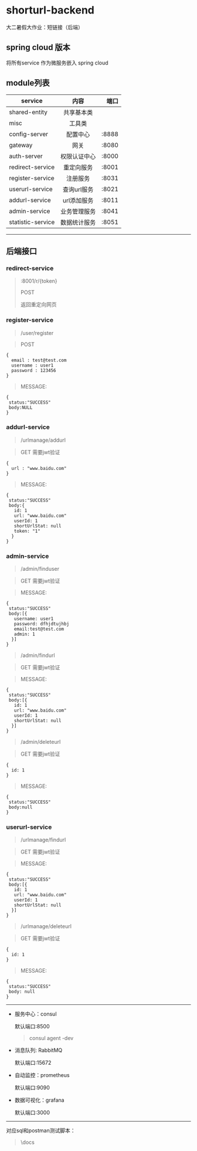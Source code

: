 # shorturl-backend

大二暑假大作业：短链接（后端）

## spring cloud 版本

将所有service 作为微服务嵌入 spring cloud

## module列表

service | 内容 | 端口
---|:--:|---:
shared-entity | 共享基本类 |  
misc|工具类|
config-server|配置中心|:8888
gateway | 网关 |:8080
auth-server|权限认证中心|:8000
redirect-service|重定向服务|:8001
register-service|注册服务|:8031
userurl-service|查询url服务|:8021
addurl-service|url添加服务|:8011
admin-service|业务管理服务|:8041
statistic-service | 数据统计服务 |:8051

---

## 后端接口

### redirect-service

 > :8001/r/{token}
 >
 > POST
 >
 > 返回重定向网页

### register-service

 > /user/register
 
 > POST
  ```
 {
	email : test@test.com
	username : user1
	password : 123456
 }
 ```

  > MESSAGE:
   ```
 {
	status:"SUCCESS"
 	body:NULL
 }
 ```

### addurl-service

 > /urlmanage/addurl
 
 > GET 需要jwt验证
  ```
 {
	url : "www.baidu.com"
 }
 ```

  > MESSAGE:
   ```
 {
	status:"SUCCESS"
 	body:{
      id: 1
      url: "www.baidu.com"
      userId: 1
      shortUrlStat: null
      token: "1"
	 }
 }
 ```

### admin-service

 > /admin/finduser
 
 > GET 需要jwt验证

  > MESSAGE:
   ```
 {
	status:"SUCCESS"
 	body:[{
      username: user1
      password: dfhjdtujhbj
      email:test@test.com
      admin: 1
	 }]
 }
 ```

 > /admin/findurl
 
 > GET 需要jwt验证

  > MESSAGE:
   ```
 {
	status:"SUCCESS"
 	body:[{
      id: 1
      url: "www.baidu.com"
      userId: 1
      shortUrlStat: null
	 }]
 }
 ```
 > /admin/deleteurl
 
 > GET 需要jwt验证
  ```
 {
	id: 1
 }
 ```
  > MESSAGE:
   ```
 {
	status:"SUCCESS"
 	body:null
 }

 ```


### userurl-service

 > /urlmanage/findurl
 
 > GET 需要jwt验证

  > MESSAGE:
   ```
 {
	status:"SUCCESS"
 	body:[{
      id: 1
      url: "www.baidu.com"
      userId: 1
      shortUrlStat: null
	 }]
 }
 ```
 > /urlmanage/deleteurl
 
 > GET 需要jwt验证
  ```
 {
	id: 1
 }
 ```
  > MESSAGE:
   ```
 {
	status:"SUCCESS"
 	body: null
 }

 ```

---
* 服务中心：consul
  
  默认端口:8500
  >consul agent -dev

* 消息队列: RabbitMQ

  默认端口:15672

* 自动监控：prometheus

  默认端口:9090

* 数据可视化：grafana

  默认端口:3000

---

对应sql和postman测试脚本：
>\docs 